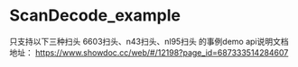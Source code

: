 # ScanDecode_example
只支持以下三种扫头
6603扫头、n43扫头、nl95扫头
的事例demo
api说明文档地址：
https://www.showdoc.cc/web/#/12198?page_id=687333514284607

